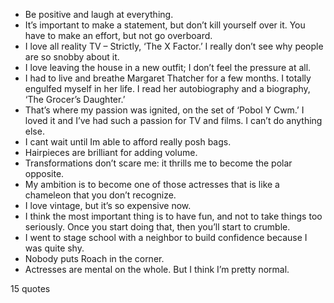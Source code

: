  - Be positive and laugh at everything.
 - It’s important to make a statement, but don’t kill yourself over it. You have to make an effort, but not go overboard.
 - I love all reality TV – Strictly, ‘The X Factor.’ I really don’t see why people are so snobby about it.
 - I love leaving the house in a new outfit; I don’t feel the pressure at all.
 - I had to live and breathe Margaret Thatcher for a few months. I totally engulfed myself in her life. I read her autobiography and a biography, ‘The Grocer’s Daughter.’
 - That’s where my passion was ignited, on the set of ‘Pobol Y Cwm.’ I loved it and I’ve had such a passion for TV and films. I can’t do anything else.
 - I cant wait until Im able to afford really posh bags.
 - Hairpieces are brilliant for adding volume.
 - Transformations don’t scare me: it thrills me to become the polar opposite.
 - My ambition is to become one of those actresses that is like a chameleon that you don’t recognize.
 - I love vintage, but it’s so expensive now.
 - I think the most important thing is to have fun, and not to take things too seriously. Once you start doing that, then you’ll start to crumble.
 - I went to stage school with a neighbor to build confidence because I was quite shy.
 - Nobody puts Roach in the corner.
 - Actresses are mental on the whole. But I think I’m pretty normal.

15 quotes